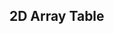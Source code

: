 <!DOCTYPE html>
<html lang="en">
<head>
    <meta charset="UTF-8">
    <meta name="viewport" content="width=device-width, initial-scale=1.0">
    <title>2D Array Table</title>
    <style>
        table {
            width: 100%;
            border-collapse: collapse;
        }
        th, td {
            border: 1px solid black;
            padding: 8px;
            text-align: center;
        }
        th {
            background-color: #f2f2f2;
        }
    </style>
</head>
<body>

<h2>2D Array Table</h2>

<table id="arrayTable"></table>

<script>
    const data = [66, 44, 23, 78, 90, 34, 89, 23, 90, 35];  // ข้อมูลต้นทางที่ต้องการสร้างตาราง

    const result = create2DArray(data);  // เรียกฟังก์ชันเพื่อสร้างตาราง 2D จากข้อมูลใน data

    // ฟังก์ชันที่ใช้สร้างตาราง 2D
    function create2DArray(arr) {
        let result = [];  // ตัวแปร result สำหรับเก็บผลลัพธ์สุดท้ายเป็นตาราง 2D

        // ลูปภายนอกเพื่อสร้างแถวของตาราง
        for (let x = 0; x < arr.length; x++) {
            let row = [];  // แถวใหม่ที่ใช้เก็บข้อมูลในแต่ละตำแหน่งของแถว

            // ลูปภายในเพื่อสร้างเซลล์ในแต่ละแถว
            for (let y = 0; y < arr.length; y++) {
                row.push(`[${arr[y]}]`);  // เพิ่มค่าจาก data ในเซลล์
            }
            result.push(row);  // เพิ่มแถวที่สร้างเสร็จแล้วลงในตาราง result
        }
        return result;  // คืนค่าตาราง 2D ที่สร้างเสร็จแล้ว
    }

    // ฟังก์ชันเพื่อแสดงตาราง HTML
    function renderTable(array) {
        const table = document.getElementById("arrayTable");
        let htmlContent = "<tr><th>Index</th><th>Values</th></tr>";  // เพิ่มหัวตาราง

        // ลูปผ่านข้อมูลใน array 2D เพื่อสร้างแถวและเซลล์ในตาราง
        array.forEach((row, index) => {
            htmlContent += `<tr><td>${index}</td><td>${row.join(' ')}</td></tr>`;
        });

        table.innerHTML = htmlContent;  // แสดงผลในตาราง HTML
    }

    renderTable(result);  // เรียกฟังก์ชันเพื่อแสดงตาราง
</script>

</body>
</html>

